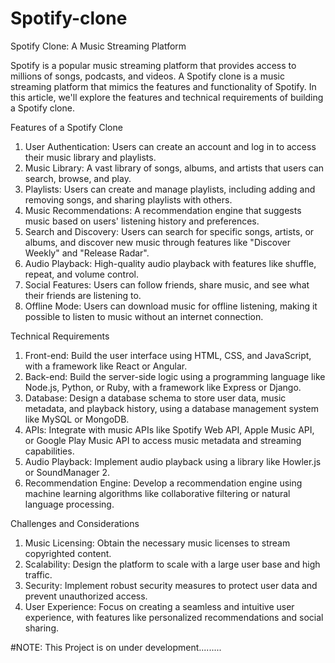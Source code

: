 # Spotify-clone

Spotify Clone: A Music Streaming Platform

Spotify is a popular music streaming platform that provides access to millions of songs, podcasts, and videos. A Spotify clone is a music streaming platform that mimics the features and functionality of Spotify. In this article, we'll explore the features and technical requirements of building a Spotify clone.

Features of a Spotify Clone

1. User Authentication: Users can create an account and log in to access their music library and playlists.
2. Music Library: A vast library of songs, albums, and artists that users can search, browse, and play.
3. Playlists: Users can create and manage playlists, including adding and removing songs, and sharing playlists with others.
4. Music Recommendations: A recommendation engine that suggests music based on users' listening history and preferences.
5. Search and Discovery: Users can search for specific songs, artists, or albums, and discover new music through features like "Discover Weekly" and "Release Radar".
6. Audio Playback: High-quality audio playback with features like shuffle, repeat, and volume control.
7. Social Features: Users can follow friends, share music, and see what their friends are listening to.
8. Offline Mode: Users can download music for offline listening, making it possible to listen to music without an internet connection.

Technical Requirements

1. Front-end: Build the user interface using HTML, CSS, and JavaScript, with a framework like React or Angular.
2. Back-end: Build the server-side logic using a programming language like Node.js, Python, or Ruby, with a framework like Express or Django.
3. Database: Design a database schema to store user data, music metadata, and playback history, using a database management system like MySQL or MongoDB.
4. APIs: Integrate with music APIs like Spotify Web API, Apple Music API, or Google Play Music API to access music metadata and streaming capabilities.
5. Audio Playback: Implement audio playback using a library like Howler.js or SoundManager 2.
6. Recommendation Engine: Develop a recommendation engine using machine learning algorithms like collaborative filtering or natural language processing.

Challenges and Considerations

1. Music Licensing: Obtain the necessary music licenses to stream copyrighted content.
2. Scalability: Design the platform to scale with a large user base and high traffic.
3. Security: Implement robust security measures to protect user data and prevent unauthorized access.
4. User Experience: Focus on creating a seamless and intuitive user experience, with features like personalized recommendations and social sharing.

#NOTE:
This Project is on under development.........
